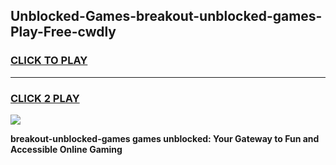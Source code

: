 
## Unblocked-Games-breakout-unblocked-games-Play-Free-cwdly
<h3>
<a href="https://premium76.site?title=breakout-unblocked-games&ref=21A">CLICK TO PLAY</a></h3>
<hr>

<h3>
<a href="https://premium76.site?title=breakout-unblocked-games&ref=21A">CLICK 2 PLAY</a>
  
</h3>

<a href="https://premium76.site?title=breakout-unblocked-games&ref=21A"><img src="https://clearcache.store/games.png"></a>


**breakout-unblocked-games games unblocked: Your Gateway to Fun and Accessible Online Gaming**
